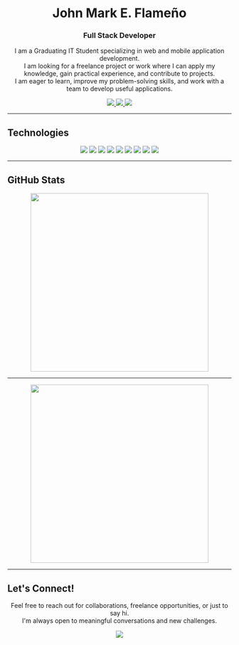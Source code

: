 <h1 align="center">John Mark E. Flameño</h1>
<h3 align="center">Full Stack Developer</h3>

<p align="center">
I am a Graduating IT Student specializing in web and mobile application development.<br>
I am looking for a freelance project or work where I can apply my knowledge, gain practical experience, and contribute to projects.<br>
I am eager to learn, improve my problem-solving skills, and work with a team to develop useful applications.
</p>

<p align="center">
  <a href="https://www.linkedin.com/in/john-mark-flame%C3%B1o-845b5030b/">
    <img src="https://img.shields.io/badge/-LinkedIn-blue?style=flat-square&logo=linkedin&logoColor=white" />
  </a>
  <a href="mailto:johnmarkflameno@gmail.com">
    <img src="https://img.shields.io/badge/-Email-red?style=flat-square&logo=gmail&logoColor=white" />
  </a>
  <a href="https://johnmarkflameno.onrender.com/">
    <img src="https://img.shields.io/badge/-Portfolio-black?style=flat-square" />
  </a>
</p>

---

## Technologies

<p align="center">
  <img src="https://img.shields.io/badge/-HTML5-E34F26?style=flat-square&logo=html5&logoColor=white" />
  <img src="https://img.shields.io/badge/-CSS3-1572B6?style=flat-square&logo=css3" />
  <img src="https://img.shields.io/badge/-JavaScript-F7DF1E?style=flat-square&logo=javascript&logoColor=black" />
  <img src="https://img.shields.io/badge/-React-61DAFB?style=flat-square&logo=react" />
  <img src="https://img.shields.io/badge/-Node.js-339933?style=flat-square&logo=node.js&logoColor=white" />
  <img src="https://img.shields.io/badge/-Express-000000?style=flat-square&logo=express&logoColor=white" />
  <img src="https://img.shields.io/badge/-MongoDB-47A248?style=flat-square&logo=mongodb&logoColor=white" />
  <img src="https://img.shields.io/badge/-Git-F05032?style=flat-square&logo=git&logoColor=white" />
  <img src="https://img.shields.io/badge/-VSCode-007ACC?style=flat-square&logo=visual-studio-code" />
</p>

---

## GitHub Stats

<p align="center">
  <img src="https://github-readme-stats.vercel.app/api?username=DevJaem31&show_icons=true&theme=radical" width="400" />
</p>

<hr>

<p align="center">
  <img src="https://github-readme-stats.vercel.app/api/top-langs/?username=DevJaem31&layout=compact&theme=radical" width="400" />
</p>

---

## Let's Connect!

<p align="center">
  Feel free to reach out for collaborations, freelance opportunities, or just to say hi.<br>
  I'm always open to meaningful conversations and new challenges.
</p>

<p align="center">
  <img src="https://komarev.com/ghpvc/?username=johnmarkflameno&style=flat-square&color=blue" />
</p>

